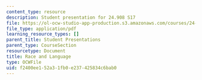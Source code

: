 ```yaml
---
content_type: resource
description: Student presentation for 24.908 S17
file: https://ol-ocw-studio-app-production.s3.amazonaws.com/courses/24-908-creole-language-and-caribbean-identities-spring-2017/f2400ee152a31fb0e237425834c6bab0_MIT24_908s17_RaceLanguage.pdf
file_type: application/pdf
learning_resource_types: []
parent_title: Student Presentations
parent_type: CourseSection
resourcetype: Document
title: Race and Language
type: OCWFile
uid: f2400ee1-52a3-1fb0-e237-425834c6bab0
---
```

